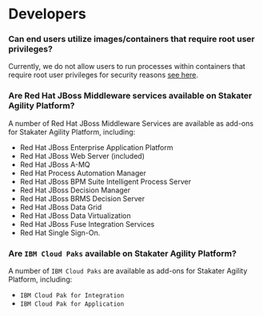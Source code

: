 
# Developers

### Can end users utilize images/containers that require root user privileges?

Currently, we do not allow users to run processes within containers that require root user privileges for security reasons [see here](https://docs.docker.com/engine/security/security/).

### Are Red Hat JBoss Middleware services available on Stakater Agility Platform?

A number of Red Hat JBoss Middleware Services are available as add-ons for Stakater Agility Platform, including:

- Red Hat JBoss Enterprise Application Platform
- Red Hat JBoss Web Server (included)
- Red Hat JBoss A-MQ
- Red Hat Process Automation Manager
- Red Hat JBoss BPM Suite Intelligent Process Server
- Red Hat JBoss Decision Manager
- Red Hat JBoss BRMS Decision Server
- Red Hat JBoss Data Grid
- Red Hat JBoss Data Virtualization
- Red Hat JBoss Fuse Integration Services
- Red Hat Single Sign-On.

### Are `IBM Cloud Paks` available on Stakater Agility Platform?

A number of `IBM Cloud Paks` are available as add-ons for Stakater Agility Platform, including:

- `IBM Cloud Pak for Integration`
- `IBM Cloud Pak for Application`
